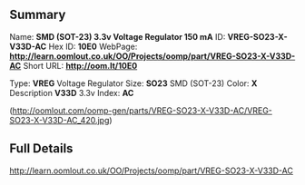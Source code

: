 

 ## Summary
Name: __SMD (SOT-23) 3.3v Voltage Regulator 150 mA__
ID: __VREG-SO23-X-V33D-AC__
Hex ID: __10E0__
WebPage: __http://learn.oomlout.co.uk/OO/Projects/oomp/part/VREG-SO23-X-V33D-AC__
Short URL: __http://oom.lt/10E0__

Type: __VREG__ Voltage Regulator 
Size: __SO23__ SMD (SOT-23) 
Color: __X__  
Description __V33D__ 3.3v 
Index: __AC__


(http://oomlout.com/oomp-gen/parts/VREG-SO23-X-V33D-AC/VREG-SO23-X-V33D-AC_420.jpg)


 ## Full Details
 http://learn.oomlout.co.uk/OO/Projects/oomp/part/VREG-SO23-X-V33D-AC














